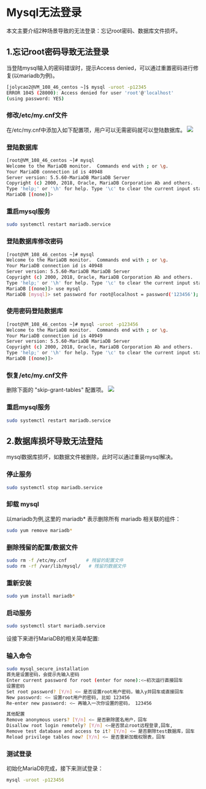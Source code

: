 # Mysql无法登录
本文主要介绍2种场景导致的无法登录：忘记root密码、数据库文件损坏。

## 1.忘记root密码导致无法登录
当登陆mysql输入的密码错误时，提示Access denied，可以通过重置密码进行修复(以mariadb为例)。
```Bash
[jolycao2@VM_108_46_centos ~]$ mysql -uroot -p12345
ERROR 1045 (28000): Access denied for user 'root'@'localhost' 
(using password: YES)
```
### 修改/etc/my.cnf文件
在/etc/my.cnf中添加入如下配置项，用户可以无需密码就可以登陆数据库。
![](../images/others/mysqlAccessDenied_cnf.png)<br/>

### 登陆数据库
```Bash
[root@VM_108_46_centos ~]# mysql
Welcome to the MariaDB monitor.  Commands end with ; or \g.
Your MariaDB connection id is 40948
Server version: 5.5.60-MariaDB MariaDB Server
Copyright (c) 2000, 2018, Oracle, MariaDB Corporation Ab and others.
Type 'help;' or '\h' for help. Type '\c' to clear the current input statement.
MariaDB [(none)]>
```

### 重启mysql服务
```Bash
sudo systemctl restart mariadb.service
```

### 登陆数据库修改密码
```Bash
[root@VM_108_46_centos ~]# mysql
Welcome to the MariaDB monitor.  Commands end with ; or \g.
Your MariaDB connection id is 40948
Server version: 5.5.60-MariaDB MariaDB Server
Copyright (c) 2000, 2018, Oracle, MariaDB Corporation Ab and others.
Type 'help;' or '\h' for help. Type '\c' to clear the current input statement.
MariaDB [(none)]> use mysql
MariaDB [mysql]> set password for root@localhost = password('123456');
```

### 使用密码登陆数据库
```Bash
[root@VM_108_46_centos ~]# mysql -uroot -p123456
Welcome to the MariaDB monitor.  Commands end with ; or \g.
Your MariaDB connection id is 40949
Server version: 5.5.60-MariaDB MariaDB Server
Copyright (c) 2000, 2018, Oracle, MariaDB Corporation Ab and others.
Type 'help;' or '\h' for help. Type '\c' to clear the current input statement.
MariaDB [(none)]>
```

### 恢复/etc/my.cnf文件
删除下面的 "skip-grant-tables" 配置项。
![](../images/others/mysqlAccessDenied_cnf.png)<br/>

### 重启mysql服务
```Bash
sudo systemctl restart mariadb.service
```

## 2.数据库损坏导致无法登陆
mysql数据库损坏，如数据文件被删除，此时可以通过重装mysql解决。

### 停止服务
```Bash
sudo systemctl stop mariadb.service
```

### 卸载 mysql
以mariadb为例,这里的 mariadb* 表示删除所有 mariadb 相关联的组件：
```Bash
sudo yum remove mariadb*
```

### 删除残留的配置/数据文件
```Bash
sudo rm -f /etc/my.cnf       # 残留的配置文件
sudo rm -rf /var/lib/mysql/   # 残留的数据文件
````

### 重新安装
```Bash
sudo yum install mariadb*
```

### 启动服务
```Bash
sudo systemctl start mariadb.service
```

设接下来进行MariaDB的相关简单配置:
### 输入命令
```Bash
sudo mysql_secure_installation
首先是设置密码，会提示先输入密码
Enter current password for root (enter for none):<–初次运行直接回车
设置密码
Set root password? [Y/n] <– 是否设置root用户密码，输入y并回车或直接回车
New password: <– 设置root用户的密码, 比如 123456
Re-enter new password: <– 再输入一次你设置的密码， 123456

其他配置
Remove anonymous users? [Y/n] <– 是否删除匿名用户，回车
Disallow root login remotely? [Y/n] <–是否禁止root远程登录,回车,
Remove test database and access to it? [Y/n] <– 是否删除test数据库，回车
Reload privilege tables now? [Y/n] <– 是否重新加载权限表，回车
```

### 测试登录
初始化MariaDB完成，接下来测试登录：
```Bash
mysql -uroot -p123456
```
